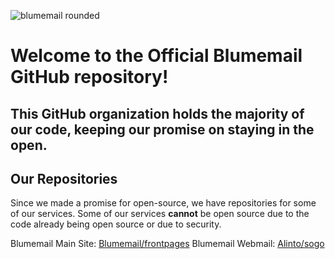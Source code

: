 ![blumemail rounded](https://github.com/user-attachments/assets/e097467c-de7b-4754-bf9c-036b77bb2d54)
# Welcome to the Official Blumemail GitHub repository!

This GitHub organization holds the majority of our code, keeping our promise on staying in the open.
---

## Our Repositories

Since we made a promise for open-source, we have repositories for some of our services. Some of our services **cannot** be open source due to the code already being open source or due to security.

Blumemail Main Site: [Blumemail/frontpages](github.com/Blumemail/frontpages)
Blumemail Webmail: [Alinto/sogo](https://github.com/Alinto/sogo)
